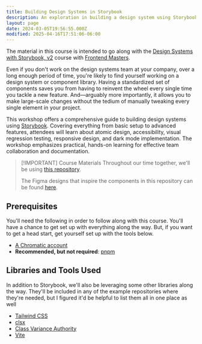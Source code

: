 ```yaml
---
title: Building Design Systems in Storybook
description: An exploration in building a design system using Storybook.
layout: page
date: 2024-03-05T19:56:55.000Z
modified: 2025-04-16T17:51:06-06:00
---
```


The material in this course is intended to go along with the [Design Systems with Storybook, v2](https://frontendmasters.com/courses/design-systems-v2/?code=kinney&utm_source=kinney&utm_medium=social&utm_campaign=teacher_coupon) course with [Frontend Masters](https://frontendmasters.com/?code=kinney&utm_source=kinney&utm_medium=social&utm_campaign=teacher_coupon).

Even if you don't work on the design systems team at your company, over a long enough period of time, you're likely to find yourself working on a design system or component library. Having a standardized set of components saves you from having to reinvent the wheel every single time you tackle a new feature. And—arguably more importantly, it allows you to make large-scale changes without the tedium of manually tweaking every single element in your project.

This workshop offers a comprehensive guide to building design systems using [Storybook](https://storybook.js.org). Covering everything from basic setup to advanced features, attendees will learn about atomic design, accessibility, visual regression testing, responsive design, and dark mode implementation. The workshop emphasizes practical, hands-on learning for effective team collaboration and documentation.

> [!IMPORTANT] Course Materials
> Throughout our time together, we'll be using [this repository](https://github.com/stevekinney/anthology).
>
> The Figma designs that inspire the components in this repository can be found [here](https://www.figma.com/file/Qhb4PJucNK8bgvf4N65Jrm/Anthology?type=design&node-id=0%3A1&mode=design&t=Dr1OUnsNFnelFSUN-1).

## Prerequisites

You'll need the following in order to follow along with this course. You'll have a chance to get set up with everything along the way. But, if you want to get a head start, get yourself set up with the tools below.

- [A Chromatic account](https://www.chromatic.com/)
- **Recommended, but not required**: [pnpm](https://pnpm.io/installation)

## Libraries and Tools Used

In addition to Storybook, we'll also be leveraging some other libraries along the way. They'll be included in any of the example repositories where they're needed, but I figured it'd be helpful to list them all in one place as well

- [Tailwind CSS](https://tailwindcss.com)
- [clsx](https://npm.im/clsx)
- [Class Variance Authority](https://cva.style/docs)
- [Vite](https://vite.dev)
